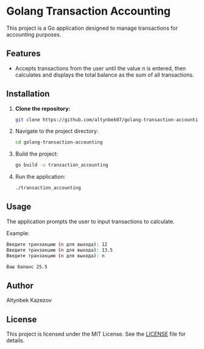 # Golang Transaction Accounting

This project is a Go application designed to manage transactions for accounting purposes.

## Features

- Accepts transactions from the user until the value *n* is entered, then calculates and displays the total balance as the sum of all transactions.

## Installation

1. **Clone the repository:**

   ```bash
   git clone https://github.com/altynbek07/golang-transaction-accounting.git
   ```

2. Navigate to the project directory:
   ```bash
   cd golang-transaction-accounting
   ```

3. Build the project:
   ```bash
   go build -o transaction_accounting
   ```

4. Run the application:
   ```bash
   ./transaction_accounting
   ```

## Usage

The application prompts the user to input transactions to calculate.

Example:
```bash
Введите транзакцию (n для выхода): 12
Введите транзакцию (n для выхода): 13.5
Введите транзакцию (n для выхода): n

Ваш баланс 25.5
```

## Author
Altynbek Kazezov

## License
This project is licensed under the MIT License. See the [LICENSE](LICENSE) file for details.
